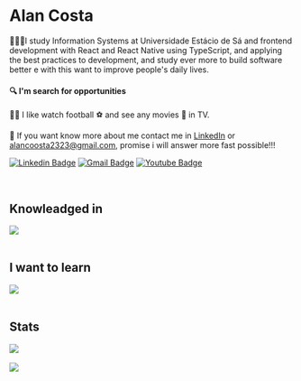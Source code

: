 # Alan Costa

👨🏻‍🎓I study Information Systems at Universidade Estácio de Sá and frontend development with React and React Native using TypeScript, and applying the best practices to development, and  study ever more to build software better e with this want to improve people's daily lives.

#### :mag: I'm search for opportunities

👍🏻 I like watch football ⚽ and see any movies :art: in TV.

📨 If you want know more about me contact me in [LinkedIn](https://www.linkedin.com/in/alancoosta) or alancoosta2323@gmail.com, promise i will answer more fast possible!!!

[![Linkedin Badge](https://img.shields.io/badge/-LinkedIn-blue?style=flat-square&logo=Linkedin&logoColor=white&link=https://www.linkedin.com/in/alancoosta/)](https://www.linkedin.com/in/alancoosta/)
[![Gmail Badge](https://img.shields.io/badge/-Gmail-c14438?style=flat-square&logo=Gmail&logoColor=white&link=mailto:alancoosta2323@gmail.com)](mailto:alancoosta2323@gmail.com)
[![Youtube Badge](https://img.shields.io/badge/-Youtube-c14438?style=flat-square&logo=Youtube&logoColor=white&link=https://www.youtube.com/watch?v=kNoC88gT2Wkm)](https://www.youtube.com/watch?v=kNoC88gT2Wk)

<br>


## Knowleadged in
<img align="center" src="https://github-readme-stats.vercel.app/api?username=alancoosta&hide=contribs,prs,stars,commits,issues&hide_rank=true&custom_title=Typescript,%20React,%20React%20Native&title_color=c9d1d9&text_color=c9d1d9&bg_color=0d1117" />

<br>
<br>

## I want to learn
<img align="center" src="https://github-readme-stats.vercel.app/api?username=alancoosta&hide=contribs,prs,stars,commits,issues&hide_rank=true&custom_title=Flutter,%20Kotlin,%20Go&title_color=c9d1d9&text_color=c9d1d9&bg_color=0d1117" />

<br>
<br>

## Stats
<img align="center" src="https://github-readme-stats.vercel.app/api/top-langs?username=alancoosta&repo=clicksoft&theme=radical&layout=compact&langs_count=3&title_color=58a6ff&text_color=c9d1d9&bg_color=0d1117" />

<br>
<br>

<img align="center" src="https://github-readme-stats.vercel.app/api?username=alancoosta&title_color=58a6ff&text_color=c9d1d9&icon_color=c9d1d9&bg_color=0d1117&show_icons=true" />


